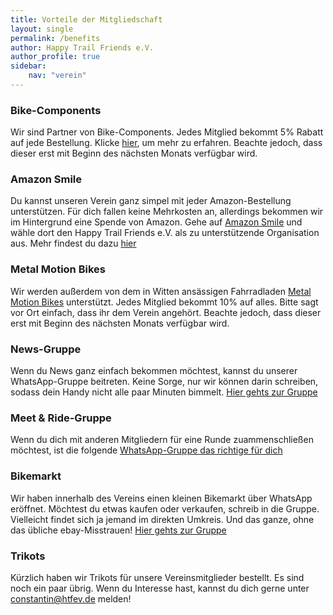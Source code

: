 ```yaml
---
title: Vorteile der Mitgliedschaft
layout: single
permalink: /benefits
author: Happy Trail Friends e.V.
author_profile: true
sidebar:
    nav: "verein"
---
```


### Bike-Components
Wir sind Partner von Bike-Components. Jedes Mitglied bekommt 5% Rabatt auf jede Bestellung. Klicke [hier](/bike-components), um mehr zu erfahren. Beachte jedoch, dass dieser erst mit Beginn des nächsten Monats verfügbar wird.

### Amazon Smile
Du kannst unseren Verein ganz simpel mit jeder Amazon-Bestellung unterstützen. Für dich fallen keine Mehrkosten an, allerdings bekommen wir im Hintergrund eine Spende von Amazon. Gehe auf [Amazon Smile](https://smile.amazon.de/) und wähle dort den Happy Trail Friends e.V. als zu unterstützende Organisation aus. Mehr findest du dazu [hier](https://www.happytrailfriends.de/amazon-smile/)

### Metal Motion Bikes
Wir werden außerdem von dem in Witten ansässigen Fahrradladen [Metal Motion Bikes](https://metalmotionbikes.de/) unterstützt. Jedes Mitglied bekommt 10% auf alles. Bitte sagt vor Ort einfach, dass ihr dem Verein angehört. Beachte jedoch, dass dieser erst mit Beginn des nächsten Monats verfügbar wird.

### News-Gruppe
Wenn du News ganz einfach bekommen möchtest, kannst du unserer WhatsApp-Gruppe beitreten. Keine Sorge, nur wir können darin schreiben, sodass dein Handy nicht alle paar Minuten bimmelt. [Hier gehts zur Gruppe](https://chat.whatsapp.com/KNxeW86HrfY62sWjAIaR1S)

### Meet & Ride-Gruppe
Wenn du dich mit anderen Mitgliedern für eine Runde zuammenschließen möchtest, ist die folgende [WhatsApp-Gruppe das richtige für dich](https://chat.whatsapp.com/IDxSEOfp7J45Q6qJj36n5l)

### Bikemarkt
Wir haben innerhalb des Vereins einen kleinen Bikemarkt über WhatsApp eröffnet. Möchtest du etwas kaufen oder verkaufen, schreib in die Gruppe. Vielleicht findet sich ja jemand im direkten Umkreis. Und das ganze, ohne das übliche ebay-Misstrauen! [Hier gehts zur Gruppe](https://chat.whatsapp.com/KCGLxBOdZJNIgZ8s7CnpjJ)

### Trikots
Kürzlich haben wir Trikots für unsere Vereinsmitglieder bestellt. Es sind noch ein paar übrig. Wenn du Interesse hast, kannst du dich gerne unter constantin@htfev.de melden!